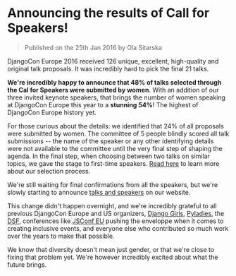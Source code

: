 # Announcing the results of Call for Speakers!

> Published on the 25th Jan 2016 by Ola Sitarska

DjangoCon Europe 2016 received 126 unique, excellent, high-quality and original
talk proposals. It was incredibly hard to pick the final 21 talks.

**We're incredibly happy to announce that 48% of talks selected through the
Cal for Speakers were submitted by women**. With an addition of our three invited
keynote speakers, that brings the number of women speaking at DjangoCon Europe
this year to a **stunning 54%**! The highest of DjangoCon Europe history yet.

For those curious about the details: we identified that 24% of all proposals
were submitted by women. The committee of 5 people blindly scored all talk
submissions -- the name of the speaker or any other identifying details were
not available to the committee until the very final step of shaping the agenda.
In the final step, when choosing between two talks on similar topics, we gave
the stage to first-time speakers. [Read here](/cfp/) to learn more about our
selection process.

We're still waiting for final confirmations from all the speakers, but we're
slowly starting to announce [talks and speakers](/speakers/) on our website.

This change didn't happen overnight, and we're incredibly grateful to all
previous DjangoCon Europe and US organizers, [Django Girls](https://djangogirls.org),
[Pyladies](http://www.pyladies.com/), the [DSF](https://www.djangoproject.com/foundation/),
conferences like [JSConf EU](http://2015.jsconf.eu/about/) pushing the enveloppe
when it comes to creating inclusive events, and everyone else who contributed
so much work over the years to make that possible.

We know that diversity doesn't mean just gender, or that we're close to fixing
that problem yet. We're however incredibly excited about what the future brings.
